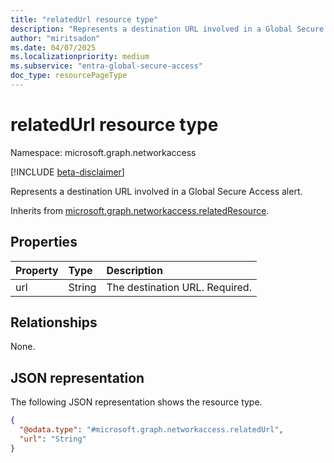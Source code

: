 ```yaml
---
title: "relatedUrl resource type"
description: "Represents a destination URL involved in a Global Secure Access alert."
author: "miritsadon"
ms.date: 04/07/2025
ms.localizationpriority: medium
ms.subservice: "entra-global-secure-access"
doc_type: resourcePageType
---
```


# relatedUrl resource type

Namespace: microsoft.graph.networkaccess

[!INCLUDE [beta-disclaimer](../../includes/beta-disclaimer.md)]

Represents a destination URL involved in a Global Secure Access alert.

Inherits from [microsoft.graph.networkaccess.relatedResource](../resources/networkaccess-relatedresource.md).

## Properties
|Property|Type|Description|
|:---|:---|:---|
|url|String|The destination URL. Required.|

## Relationships
None.

## JSON representation
The following JSON representation shows the resource type.
<!-- {
  "blockType": "resource",
  "@odata.type": "microsoft.graph.networkaccess.relatedUrl"
}
-->
``` json
{
  "@odata.type": "#microsoft.graph.networkaccess.relatedUrl",
  "url": "String"
}
```
